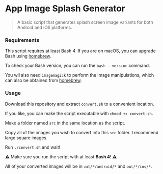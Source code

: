 # App Image Splash Generator
> A basic script that generates splash screen image variants for both Android and iOS platforms.

### Requirements
This script requires at least Bash 4. If you are on macOS, you can upgrade Bash using [homebrew](https://formulae.brew.sh/formula/bash).

To check your Bash version, you can run the `bash --version` command.

You wil also need `imagemagick` to perform the image manipulations, which can also be obtained from [homebrew](https://formulae.brew.sh/formula/imagemagick).

### Usage
Download this repository and extract `convert.sh` to a convenient location.

If you like, you can make the script executable with `chmod +x convert.sh`.

Make a folder named `src` in the same location as the script.

Copy all of the images you wish to convert into this `src` folder. I recommend large square images.

Run `./convert.sh` and wait!

⚠️ Make sure you run the script with at least **Bash 4**! ⚠️

All of your converted images will be in `out/*/android/*` and `out/*/ios/*`.
